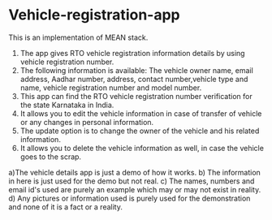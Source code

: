 # Vehicle-registration-app
This is an implementation of MEAN stack.
1) The app gives RTO vehicle registration information details by using vehicle registration number.
2) The following information is available: The vehicle owner name, email address, Aadhar number, address, contact number,vehicle type and name, vehicle registration number and model number.
3) This app can find the RTO vehicle registration number verification for the state Karnataka in India.
4) It allows you to edit the vehicle information in case of transfer of vehicle or any changes in personal information. 
5) The update option is to change the owner of the vehicle and his related information.
6) It allows you to delete the vehicle information as well, in case the vehicle goes to the scrap.


a)The vehicle details app is just a demo of how it works.
b) The information in here is just used for the demo but not real. 
c) The names, numbers and email id's used are purely an example which may or may not exist in reality.
d) Any pictures or information used is purely used for the demonstration and none of it is a fact or a reality.
